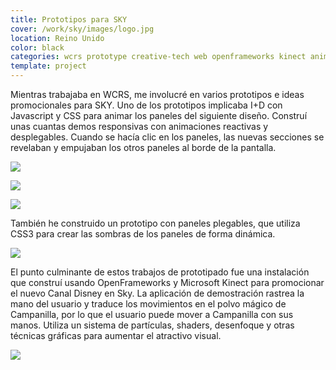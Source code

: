 ```yaml
---
title: Prototipos para SKY
cover: /work/sky/images/logo.jpg
location: Reino Unido
color: black
categories: wcrs prototype creative-tech web openframeworks kinect animation inverted
template: project
---
```


Mientras trabajaba en WCRS, me involucré en varios prototipos e ideas promocionales para SKY. Uno de los prototipos implicaba I+D con Javascript y CSS para animar los paneles del siguiente diseño. Construí unas cuantas demos responsivas con animaciones reactivas y desplegables. Cuando se hacía clic en los paneles, las nuevas secciones se revelaban y empujaban los otros paneles al borde de la pantalla.

![](/work/sky/images/1.png)

![](/work/sky/images/2.jpg)

![](/work/sky/images/3.jpg)

También he construido un prototipo con paneles plegables, que utiliza CSS3 para crear las sombras de los paneles de forma dinámica.

![](/work/sky/images/4.jpg)

El punto culminante de estos trabajos de prototipado fue una instalación que construí usando OpenFrameworks y Microsoft Kinect para promocionar el nuevo Canal Disney en Sky. La aplicación de demostración rastrea la mano del usuario y traduce los movimientos en el polvo mágico de Campanilla, por lo que el usuario puede mover a Campanilla con sus manos. Utiliza un sistema de partículas, shaders, desenfoque y otras técnicas gráficas para aumentar el atractivo visual.

![](/work/sky/images/5.png)
